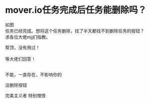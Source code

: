 # mover.io任务完成后任务能删除吗？


如图<br />
<img id="aimg_Qrsml" onclick="zoom(this, this.src, 0, 0, 0)" class="zoom" src="https://hk.video233.tk/mover.io.JPG" onmouseover="img_onmouseoverfunc(this)" onload="thumbImg(this)" border="0" alt="" /><br />
任务已经完成。想将这个任务删除，找了半天都找不到删除任务的按钮？<br />
求各位大佬mjj们指教。<br />


帮顶，没有用过！<br />
<br />
等大佬们回答！<br />
<br />
<img src="static/image/smiley/default/lol.gif" smilieid="12" border="0" alt="" /><img src="static/image/smiley/default/lol.gif" smilieid="12" border="0" alt="" /><img src="static/image/smiley/default/lol.gif" smilieid="12" border="0" alt="" />

不能，一直存在，不影响你的

没删除按钮

完美主义者 特别憎恨
